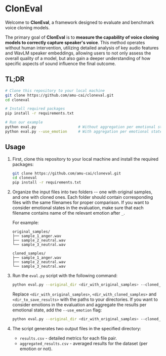 # ClonEval

Welcome to **ClonEval**, a framework designed to evaluate and benchmark voice cloning models.

The primary goal of **ClonEval** is to **measure the capability of voice cloning models to correctly capture speaker's voice**. This method operates without human intervention, utilizing detailed analysis of key audio features and WavLM speaker embeddings, allowing users to not only assess the overall quality of a model, but also gain a deeper understanding of how specific aspects of sound influence the final outcome.

## TL;DR

```bash
# Clone this repository to your local machine
git clone https://github.com/amu-cai/cloneval.git
cd cloneval

# Install required packages
pip install -r requirements.txt

# Run our example
python eval.py                   # Without aggregation per emotional state
python eval.py --use_emotion     # With aggregation per emotional state
```

## Usage

1. First, clone this repository to your local machine and install the required packages:

   ```bash
   git clone https://github.com/amu-cai/cloneval.git
   cd cloneval
   pip install -r requirements.txt
   ```

2. Organize the input files into two folders -- one with original samples, and one with cloned ones. Each folder should contain corresponding files with the same filenames for proper comparison. If you want to consider emotional states in the evaluation, make sure that each filename contains name of the relevant emotion after `_`.

   For example:

   ```
   original_samples/
   ├── sample_1_anger.wav
   ├── sample_2_neutral.wav
   └── sample_3_neutral.wav

   cloned_samples/
   ├── sample_1_anger.wav
   ├── sample_2_neutral.wav
   └── sample_3_neutral.wav
   ```

3. Run the `eval.py` script with the following command:

   ```bash
   python eval.py --original_dir <dir_with_original_samples> --cloned_dir <dir_with_cloned_samples> --output_dir <dir_to_save_results>
   ```

   Replace `<dir_with_original_samples>`, `<dir_with_cloned_samples>` and `<dir_to_save_results>` with the paths to your directories. If you want to consider emotions in the evaluation and aggregate the results per emotional state, add the `--use_emotion` flag:

   ```bash
   python eval.py --original_dir <dir_with_original_samples> --cloned_dir <dir_with_cloned_samples> --output_dir <dir_to_save_results> --use_emotion
   ```

4. The script generates two output files in the specified directory:
   - `results.csv` - detailed metrics for each file pair.
   - `aggregated_results.csv` - averaged results for the dataset (per emotion or not).